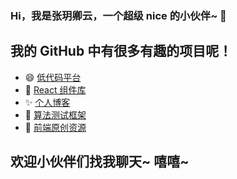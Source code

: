 ### Hi，我是张玥卿云，一个超级 nice 的小伙伴~ 👋
## 我的 GitHub 中有很多有趣的项目呢！

- 😄 [低代码平台](https://zhangyueqingyun.tech/low-code/component)
- 🌱 [React 组件库](https://zhangyueqingyun.tech/react-components)
- ✨ [个人博客](https://zhangyueqingyun.tech)
- 👯 [算法测试框架](https://github/zhangyueqingyun/react-components)
- 🔭 [前端原创资源](https://github/zhangyueqingyun/blog-resources)

## 欢迎小伙伴们找我聊天~ 嘻嘻~ 
<!--
**zhangyueqingyun/zhangyueqingyun** is a ✨ _special_ ✨ repository because its `README.md` (this file) appears on your GitHub profile.

Here are some ideas to get you started:

- 🔭 I’m currently working on ...
- 🌱 I’m currently learning ...
- 👯 I’m looking to collabo🌱rate on ...
- 🤔 I’m looking for help with ...
- 💬 Ask me about ...
- 📫 How to reach me: ...
- 😄 Pronouns: ...
- ⚡ Fun fact: ...
-->
